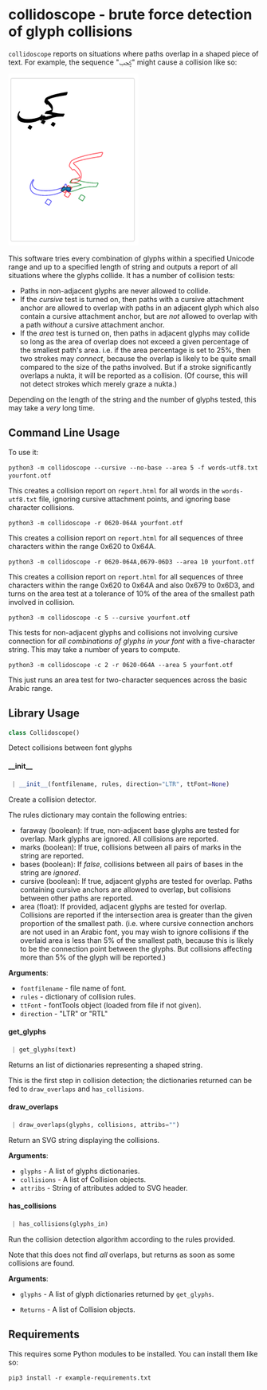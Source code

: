 # collidoscope - brute force detection of glyph collisions

`collidoscope` reports on situations where paths overlap in a shaped
piece of text. For example, the sequence "ؼجب" might cause a collision like so:

![](sample-collision.png)

This software tries every combination of glyphs within a specified Unicode range and up to a specified length of string and outputs a report of all situations where the glyphs collide. It has a number of collision tests:

* Paths in non-adjacent glyphs are never allowed to collide.
* If the *cursive* test is turned on, then paths with a cursive attachment anchor are allowed to overlap with paths in an adjacent glyph which also contain a cursive attachment anchor, but are *not* allowed to overlap with a path *without* a cursive attachment anchor.
* If the *area* test is turned on, then paths in adjacent glyphs may collide so long as the area of overlap does not exceed a given percentage of the smallest path's area. i.e. if the area percentage is set to 25%, then two strokes may *connect*, because the overlap is likely to be quite small compared to the size of the paths involved. But if a stroke significantly overlaps a nukta, it will be reported as a collision. (Of course, this will not detect strokes which merely graze a nukta.)

Depending on the length of the string and the number of glyphs tested, this may take a *very* long time.

## Command Line Usage

To use it:

    python3 -m collidoscope --cursive --no-base --area 5 -f words-utf8.txt yourfont.otf

This creates a collision report on `report.html` for all words in the `words-utf8.txt` file, ignoring cursive attachment points, and ignoring base character collisions.

    python3 -m collidoscope -r 0620-064A yourfont.otf

This creates a collision report on `report.html` for all sequences of three characters within the range 0x620 to 0x64A.

    python3 -m collidoscope -r 0620-064A,0679-06D3 --area 10 yourfont.otf

This creates a collision report on `report.html` for all sequences of three characters within the range 0x620 to 0x64A and also 0x679 to 0x6D3, and turns on the area test at a tolerance of 10% of the area of the smallest path involved in collision.

    python3 -m collidoscope -c 5 --cursive yourfont.otf

This tests for non-adjacent glyphs and collisions not involving cursive connection for *all combinations of glyphs in your font* with a five-character string. This may take a number of years to compute.

    python3 -m collidoscope -c 2 -r 0620-064A --area 5 yourfont.otf

This just runs an area test for two-character sequences across the basic Arabic range.

## Library Usage

```python
class Collidoscope()
```

Detect collisions between font glyphs

<a name="collidoscope.Collidoscope.__init__"></a>
#### \_\_init\_\_

```python
 | __init__(fontfilename, rules, direction="LTR", ttFont=None)
```

Create a collision detector.

The rules dictionary may contain the following entries:

* faraway (boolean): If true, non-adjacent base glyphs are tested for
overlap. Mark glyphs are ignored. All collisions are reported.
* marks (boolean): If true, collisions between all pairs of marks in
the string are reported.
* bases (boolean): If *false*, collisions between all pairs of bases in
the string are *ignored*.
* cursive (boolean): If true, adjacent glyphs are tested for overlap.
Paths containing cursive anchors are allowed to overlap, but
collisions between other paths are reported.
* area (float): If provided, adjacent glyphs are tested for overlap.
Collisions are reported if the intersection area is greater than
the given proportion of the smallest path. (i.e. where cursive
connection anchors are not used in an Arabic font, you may wish
to ignore collisions if the overlaid area is less than 5% of the
smallest path, because this is likely to be the connection point
between the glyphs. But collisions affecting more than 5% of the
glyph will be reported.)

**Arguments**:

- `fontfilename` - file name of font.
- `rules` - dictionary of collision rules.
- `ttFont` - fontTools object (loaded from file if not given).
- `direction` - "LTR" or "RTL"

<a name="collidoscope.Collidoscope.get_glyphs"></a>
#### get\_glyphs

```python
 | get_glyphs(text)
```

Returns an list of dictionaries representing a shaped string.

This is the first step in collision detection; the dictionaries
returned can be fed to ``draw_overlaps`` and ``has_collisions``.

<a name="collidoscope.Collidoscope.draw_overlaps"></a>
#### draw\_overlaps

```python
 | draw_overlaps(glyphs, collisions, attribs="")
```

Return an SVG string displaying the collisions.

**Arguments**:

- `glyphs` - A list of glyphs dictionaries.
- `collisions` - A list of Collision objects.
- `attribs` - String of attributes added to SVG header.

<a name="collidoscope.Collidoscope.has_collisions"></a>
#### has\_collisions

```python
 | has_collisions(glyphs_in)
```

Run the collision detection algorithm according to the rules provided.

Note that this does not find *all* overlaps, but returns as soon
as some collisions are found.

**Arguments**:

- `glyphs` - A list of glyph dictionaries returned by ``get_glyphs``.
  
- `Returns` - A list of Collision objects.


## Requirements

This requires some Python modules to be installed. You can install them like so:

    pip3 install -r example-requirements.txt

